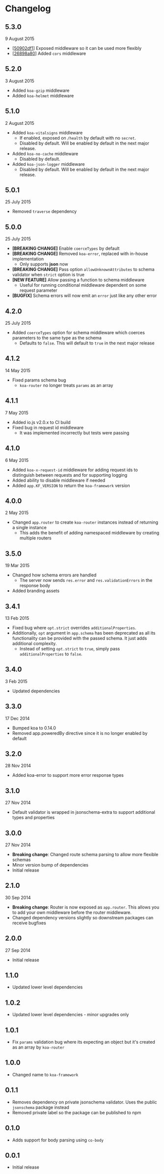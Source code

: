 # Changelog

## 5.3.0
9 August 2015

- [[50902df1](https://github.com/jksdua/koa-framework/commit/50902df18531e086e4dbc10ac9a847d91ac9a7ca)] Exposed middleware so it can be used more flexibly
- [[26898a80](https://github.com/jksdua/koa-framework/commit/26898a8089ee4b0ead5b136ae7153789edcb7180)] Added `cors` middleware

## 5.2.0
3 August 2015

- Added `koa-gzip` middleware
- Added `koa-helmet` middleware

## 5.1.0
2 August 2015

- Added `koa-vitalsigns` middleware
  - If enabled, exposed on `/health` by default with no `secret`.
  - Disabled by default. Will be enabled by default in the next major release.
- Added `koa-no-cache` middleware
  - Disabled by default.
- Added `koa-json-logger` middleware
  - Disabled by default. Will be enabled by default in the next major release.

## 5.0.1
25 July 2015

- Removed `traverse` dependency

## 5.0.0
25 July 2015

- **[BREAKING CHANGE]** Enable `coerceTypes` by default
- **[BREAKING CHANGE]** Removed `koa-error`, replaced with in-house implementation
  - Only supports **json** now
- **[BREAKING CHANGE]** Pass option `allowUnknownAttributes` to schema validator when `strict` option is true
- **[NEW FEATURE]** Allow passing a function to schema middleware
  - Useful for running conditional middleware dependent on some request parameter
- **[BUGFIX]** Schema errors will now emit an `error` just like any other error

## 4.2.0
25 July 2015

- Added `coerceTypes` option for schema middleware which coerces parameters to the same type as the schema
  - Defaults to `false`. This will default to `true` in the next major release

## 4.1.2
14 May 2015

- Fixed params schema bug
  - `koa-router` no longer treats `params` as an array

## 4.1.1
7 May 2015

- Added io.js v2.0.x to CI build
- Fixed bug in request id middleware
  - It was implemented incorrectly but tests were passing

## 4.1.0
6 May 2015

- Added `koa-x-request-id` middleware for adding request ids to distinguish between requests and for supporting logging
- Added ability to disable middleware if needed
- Added `app.KF_VERSION` to return the `koa-framework` version


## 4.0.0
2 May 2015

- Changed `app.router` to create `koa-router` instances instead of returning a single instance
  - This adds the benefit of adding namespaced middleware by creating multiple routers


## 3.5.0
19 Mar 2015

- Changed how schema errors are handled
  - The server now sends `res.error` and `res.validationErrors` in the response body
- Added branding assets


## 3.4.1
13 Feb 2015

- Fixed bug where `opt.strict` overrides `additionalProperties`.
- Additionally, `opt` argument in `app.schema` has been deprecated as all its functionality can be provided with the passed schema. It just adds additional complexity.
  - Instead of setting `opt.strict` to `true`, simply pass `additionalProperties` to `false`.


## 3.4.0
3 Feb 2015

- Updated dependencies


## 3.3.0
17 Dec 2014

- Bumped koa to 0.14.0
- Removed app.poweredBy directive since it is no longer enabled by default


## 3.2.0
28 Nov 2014

- Added koa-error to support more error response types


## 3.1.0
27 Nov 2014

- Default validator is wrapped in jsonschema-extra to support additional types and properties


## 3.0.0
27 Nov 2014

- **Breaking change**: Changed route schema parsing to allow more flexible schemas
- Minor version bump of dependencies
- Initial release


## 2.1.0
30 Sep 2014

- **Breaking change**: Router is now exposed as `app.router`. This allows you to add your own middleware before the router middleware.
- Changed dependency versions slightly so downstream packages can receive bugfixes


## 2.0.0
27 Sep 2014

- Initial release


## 1.1.0

- Updated lower level dependencies


## 1.0.2

- Updated lower level dependencies - minor upgrades only


## 1.0.1

- Fix `params` validation bug where its expecting an object but it's created as an array by `koa-router`


## 1.0.0

- Changed name to `koa-framework`


## 0.1.1

- Removes dependency on private jsonschema validator. Uses the public `jsonschema` package instead
- Removed private label so the package can be published to npm


## 0.1.0

- Adds support for body parsing using `co-body`


## 0.0.1

- Initial release

